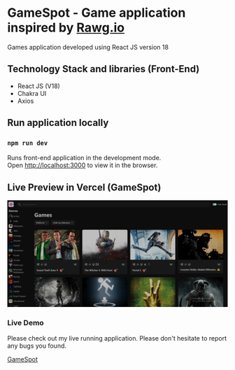 # GameSpot - Game application inspired by [Rawg.io](https://rawg.io/)

Games application developed using React JS version 18

## Technology Stack and libraries (Front-End)

- React JS (V18)
- Chakra UI
- Axios

## Run application locally

### `npm run dev`

Runs front-end application in the development mode.<br />
Open [http://localhost:3000](http://localhost:3000) to view it in the browser.

## Live Preview in Vercel (GameSpot)

![GameSpot](https://raw.githubusercontent.com/SubashRandika/game-spot/main/GameSpot_Live_Preview.PNG)

### Live Demo

Please check out my live running application. Please don't hesitate to report any bugs you found.

[GameSpot](https://game-spot-lac.vercel.app/)
